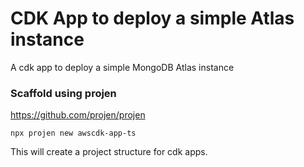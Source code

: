 # CDK App to deploy a simple Atlas instance
A cdk app to deploy a simple MongoDB Atlas instance

### Scaffold using projen

https://github.com/projen/projen

`npx projen new awscdk-app-ts`

This will create a project structure for cdk apps.
